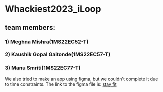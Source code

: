 ﻿# Whackiest2023_iLoop
## team members:
### 1) Meghna Mishra(1MS22EC52-T)
### 2) Kaushik Gopal Gaitonde(1MS22EC57-T)
### 3) Manu Smriti(1MS22EC77-T)

We also tried to make an app using figma, but we couldn't complete it due to time constraints.
The link to the figma file is: [stay fit](https://www.figma.com/file/Dgy9MgveCM5flOM0S2g6VW/Simply-Fit?node-id=0%3A1&t=lTVlbg1lbMlikYNe-0)
